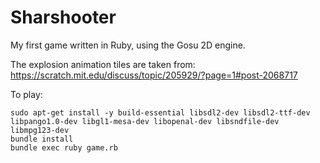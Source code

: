 # Sharshooter

My first game written in Ruby, using the Gosu 2D engine.

The explosion animation tiles are taken from: https://scratch.mit.edu/discuss/topic/205929/?page=1#post-2068717

To play:

```
sudo apt-get install -y build-essential libsdl2-dev libsdl2-ttf-dev libpango1.0-dev libgl1-mesa-dev libopenal-dev libsndfile-dev libmpg123-dev
bundle install
bundle exec ruby game.rb
```
